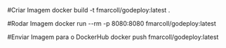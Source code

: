 #Criar Imagem
docker build -t fmarcoll/godeploy:latest .

#Rodar Imagem
docker run --rm -p 8080:8080 fmarcoll/godeploy:latest

#Enviar Imagem para o DockerHub
docker push fmarcoll/godeploy:latest

